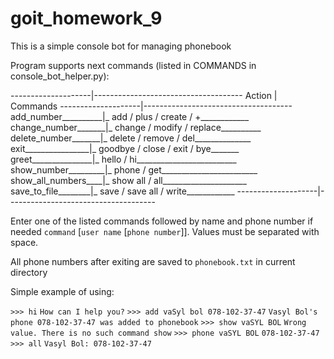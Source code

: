 # goit_homework_9

This is a simple console bot for managing phonebook

Program supports next commands (listed in COMMANDS in console_bot_helper.py):

--------------------|-------------------------------------
       Action       |     Commands
--------------------|-------------------------------------
add_number__________|_ add / plus / create / +____________
change_number_______|_ change / modify / replace__________
delete_number_______|_ delete / remove / del______________
exit________________|_ goodbye / close / exit / bye_______
greet_______________|_ hello / hi_________________________
show_number_________|_ phone / get________________________
show_all_numbers____|_ show all / all_____________________
save_to_file________|_ save / save all / write____________
--------------------|-------------------------------------

Enter one of the listed commands followed by name and phone number if needed
`command` [`user name` [`phone number`]]. Values must be separated with space.

All phone numbers after exiting are saved to `phonebook.txt` in current directory


Simple example of using:

`>>> hi`
`How can I help you?`
`>>> add vaSyl bol 078-102-37-47`
`Vasyl Bol's phone 078-102-37-47 was added to phonebook`
`>>> show vaSYL BOL`
`Wrong value. There is no such command show`
`>>> phone vaSYL BOL`
`078-102-37-47`
`>>> all`
`Vasyl Bol: 078-102-37-47`